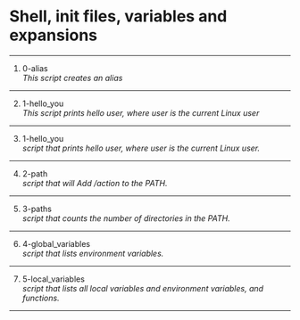 # Shell, init files, variables and expansions
---
1. 0-alias </br>
_This script creates an alias_
---
2. 1-hello_you </br>
_This script prints hello user, where user is the current Linux user_
---
3. 1-hello_you </br>
_script that prints hello user, where user is the current Linux user._
---
4. 2-path </br>
_script that will Add /action to the PATH._
---
5. 3-paths </br>
_script that counts the number of directories in the PATH._
---
6. 4-global_variables </br>
_script that lists environment variables._
---
7. 5-local_variables </br>
_script that lists all local variables and environment variables, and functions._
---
 
